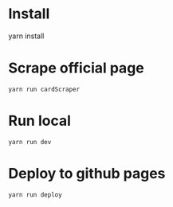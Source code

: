 # Install 
yarn install

# Scrape official page
`yarn run cardScraper`

# Run local
`yarn run dev`

# Deploy to github pages
`yarn run deploy`
